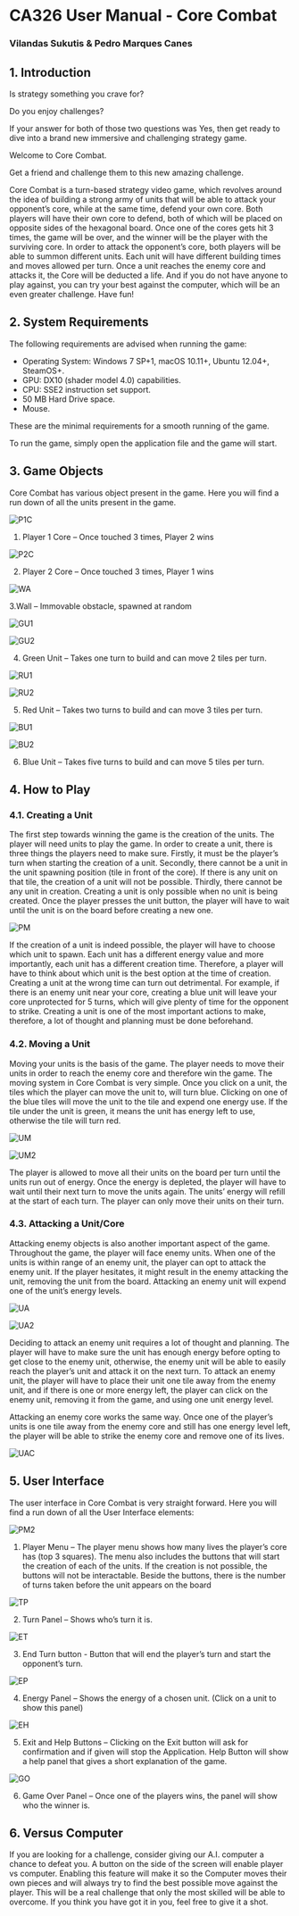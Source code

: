 # CA326 User Manual - Core Combat
### Vilandas Sukutis & Pedro Marques Canes

## 1. Introduction

Is strategy something you crave for? 

Do you enjoy challenges?

If your answer for both of those two questions was Yes, then get ready to dive into a brand new immersive and challenging strategy game.

Welcome to Core Combat.

Get a friend and challenge them to this new amazing challenge.


Core Combat is a turn-based strategy video game, which revolves around the idea of building a strong army of units that will be able to attack your opponent’s core, while at the same time, defend your own core. Both players will have their own core to defend, both of which will be placed on opposite sides of the hexagonal board. Once one of the cores gets hit 3 times, the game will be over, and the winner will be the player with the surviving core. In order to attack the opponent’s core, both players will be able to summon different units. Each unit will have different building times and moves allowed per turn. Once a unit reaches the enemy core and attacks it, the Core will be deducted a life. And if you do not have anyone to play against, you can try your best against the computer, which will be an even greater challenge. Have fun!


## 2. System Requirements

The following requirements are advised when running the game:

- Operating System: Windows 7 SP+1, macOS 10.11+, Ubuntu 12.04+, SteamOS+.
- GPU: DX10 (shader model 4.0) capabilities.
- CPU: SSE2 instruction set support.
- 50 MB Hard Drive space.	
- Mouse.

These are the minimal requirements for a smooth running of the game.

To run the game, simply open the application file and the game will start.


## 3. Game Objects

Core Combat has various object present in the game. Here you will find a run down of all the units present in the game.


![P1C][diagram1]

[diagram1]: https://gitlab.computing.dcu.ie/sukutiv2/2019-ca326-pedroandvelosproject/raw/master/images/usermanual/1.png "Player 1 Core"

1. Player 1 Core – Once touched 3 times, Player 2 wins


![P2C][diagram2]

[diagram2]: https://gitlab.computing.dcu.ie/sukutiv2/2019-ca326-pedroandvelosproject/raw/master/images/usermanual/2.png "Player 2 Core"

2. Player 2 Core – Once touched 3 times, Player 1 wins


![WA][diagram3]

[diagram3]: https://gitlab.computing.dcu.ie/sukutiv2/2019-ca326-pedroandvelosproject/raw/master/images/usermanual/3.png "Wall"

3.Wall – Immovable obstacle, spawned at random


![GU1][diagram4]

[diagram4]: https://gitlab.computing.dcu.ie/sukutiv2/2019-ca326-pedroandvelosproject/raw/master/images/usermanual/4.png "Green Unit 1"


![GU2][diagram5]

[diagram5]: https://gitlab.computing.dcu.ie/sukutiv2/2019-ca326-pedroandvelosproject/raw/master/images/usermanual/5.png "Green Unit 2"

4. Green Unit – Takes one turn to build and can move 2 tiles per turn.


![RU1][diagram6]

[diagram6]: https://gitlab.computing.dcu.ie/sukutiv2/2019-ca326-pedroandvelosproject/raw/master/images/usermanual/6.png "Red Unit 1"


![RU2][diagram7]

[diagram7]: https://gitlab.computing.dcu.ie/sukutiv2/2019-ca326-pedroandvelosproject/raw/master/images/usermanual/7.png "Red Unit 2"

5. Red Unit – Takes two turns to build and can move 3 tiles per turn.


![BU1][diagram8]

[diagram8]: https://gitlab.computing.dcu.ie/sukutiv2/2019-ca326-pedroandvelosproject/raw/master/images/usermanual/8.png "Blue Unit 1"


![BU2][diagram9]

[diagram9]: https://gitlab.computing.dcu.ie/sukutiv2/2019-ca326-pedroandvelosproject/raw/master/images/usermanual/9.png "Blue Unit 2"

6. Blue Unit – Takes five turns to build and can move 5 tiles per turn.


## 4. How to Play

### 4.1. Creating a Unit

The first step towards winning the game is the creation of the units. The player will need units to play the game. In order to create a unit, there is three things the players need to make sure. Firstly, it must be the player’s turn when starting the creation of a unit. Secondly, there cannot be a unit in the unit spawning position (tile in front of the core). If there is any unit on that tile, the creation of a unit will not be possible. Thirdly, there cannot be any unit in creation. Creating a unit is only possible when no unit is being created. Once the player presses the unit button, the player will have to wait until the unit is on the board before creating a new one.

![PM][diagram10]

[diagram10]: https://gitlab.computing.dcu.ie/sukutiv2/2019-ca326-pedroandvelosproject/raw/master/images/usermanual/10.png "Player Menu"

If the creation of a unit is indeed possible, the player will have to choose which unit to spawn. Each unit has a different energy value and more importantly, each unit has a different creation time. Therefore, a player will have to think about which unit is the best option at the time of creation. Creating a unit at the wrong time can turn out detrimental. For example, if there is an enemy unit near your core, creating a blue unit will leave your core unprotected for 5 turns, which will give plenty of time for the opponent to strike.
Creating a unit is one of the most important actions to make, therefore, a lot of thought and planning must be done beforehand.


### 4.2. Moving a Unit

Moving your units is the basis of the game. The player needs to move their units in order to reach the enemy core and therefore win the game. The moving system in Core Combat is very simple. Once you click on a unit, the tiles which the player can move the unit to, will turn blue. Clicking on one of the blue tiles will move the unit to the tile and expend one energy use. If the tile under the unit is green, it means the unit has energy left to use, otherwise the tile will turn red.

![UM][diagram11]

[diagram11]: https://gitlab.computing.dcu.ie/sukutiv2/2019-ca326-pedroandvelosproject/raw/master/images/usermanual/11.png "Unit Move"

![UM2][diagram12]

[diagram12]: https://gitlab.computing.dcu.ie/sukutiv2/2019-ca326-pedroandvelosproject/raw/master/images/usermanual/12.png "Unit Move2"

The player is allowed to move all their units on the board per turn until the units run out of energy. Once the energy is depleted, the player will have to wait until their next turn to move the units again. The units’ energy will refill at the start of each turn. The player can only move their units on their turn.

### 4.3. Attacking a Unit/Core

Attacking enemy objects is also another important aspect of the game. Throughout the game, the player will face enemy units. When one of the units is within range of an enemy unit, the player can opt to attack the enemy unit. If the player hesitates, it might result in the enemy attacking the unit, removing the unit from the board. Attacking an enemy unit will expend one of the unit’s energy levels.

![UA][diagram13]

[diagram13]: https://gitlab.computing.dcu.ie/sukutiv2/2019-ca326-pedroandvelosproject/raw/master/images/usermanual/13.png "Unit attack"

![UA2][diagram14]

[diagram14]: https://gitlab.computing.dcu.ie/sukutiv2/2019-ca326-pedroandvelosproject/raw/master/images/usermanual/14.png "Unit attack2"

Deciding to attack an enemy unit requires a lot of thought and planning. The player will have to make sure the unit has enough energy before opting to get close to the enemy unit, otherwise, the enemy unit will be able to easily reach the player’s unit and attack it on the next turn. To attack an enemy unit, the player will have to place their unit one tile away from the enemy unit, and if there is one or more energy left, the player can click on the enemy unit, removing it from the game, and using one unit energy level.

Attacking an enemy core works the same way. Once one of the player’s units is one tile away from the enemy core and still has one energy level left, the player will be able to strike the enemy core and remove one of its lives.

![UAC][diagram15]

[diagram15]: https://gitlab.computing.dcu.ie/sukutiv2/2019-ca326-pedroandvelosproject/raw/master/images/usermanual/15.png "Unit attack core"


## 5. User Interface

The user interface in Core Combat is very straight forward. Here you will find a run down of all the User Interface elements:

![PM2][diagram16]

[diagram16]: https://gitlab.computing.dcu.ie/sukutiv2/2019-ca326-pedroandvelosproject/raw/master/images/usermanual/16.png "Player Menu"

1. Player Menu – The player menu shows how many lives the player’s core has (top 3 squares). The menu also includes the buttons that will start the creation of each of the units. If the creation is not possible, the buttons will not be interactable. Beside the buttons, there is the number of turns taken before the unit appears on the board


![TP][diagram17]

[diagram17]: https://gitlab.computing.dcu.ie/sukutiv2/2019-ca326-pedroandvelosproject/raw/master/images/usermanual/17.png "Turn Panel"

2. Turn Panel – Shows who’s turn it is.


![ET][diagram18]

[diagram18]: https://gitlab.computing.dcu.ie/sukutiv2/2019-ca326-pedroandvelosproject/raw/master/images/usermanual/18.png "end turn"

3. End Turn button - Button that will end the player’s turn and start the opponent’s turn.


![EP][diagram19]

[diagram19]: https://gitlab.computing.dcu.ie/sukutiv2/2019-ca326-pedroandvelosproject/raw/master/images/usermanual/19.png "energy panel"

4.	Energy Panel – Shows the energy of a chosen unit. (Click on a unit to show this panel)


![EH][diagram20]

[diagram20]: https://gitlab.computing.dcu.ie/sukutiv2/2019-ca326-pedroandvelosproject/raw/master/images/usermanual/20.png "exit help"

5. Exit and Help Buttons – Clicking on the Exit button will ask for confirmation and if given will stop the Application. Help Button will show a help panel that gives a short explanation of the game.


![GO][diagram21]

[diagram21]: https://gitlab.computing.dcu.ie/sukutiv2/2019-ca326-pedroandvelosproject/raw/master/images/usermanual/21.png "game over"

6.	Game Over Panel – Once one of the players wins, the panel will show who the winner is.


## 6. Versus Computer

If you are looking for a challenge, consider giving our A.I. computer a chance to defeat you. A button on the side of the screen will enable player vs computer. Enabling this feature will make it so the Computer moves their own pieces and will always try to find the best possible move against the player. This will be a real challenge that only the most skilled will be able to overcome. If you think you have got it in you, feel free to give it a shot.